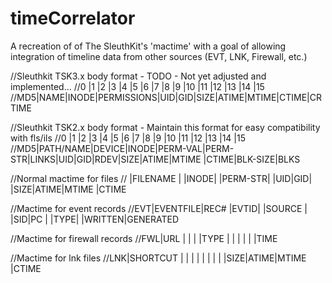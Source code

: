 # timeCorrelator
A recreation of of The SleuthKit's 'mactime' with a goal of allowing integration of timeline data from other sources (EVT, LNK, Firewall, etc.)

//Sleuthkit TSK3.x body format - TODO - Not yet adjusted and implemented...
//0  |1   |2    |3          |4  |5  |6   |7    |8    |9    |10    |11     |12     |13       |14     |15
//MD5|NAME|INODE|PERMISSIONS|UID|GID|SIZE|ATIME|MTIME|CTIME|CRTIME


//Sleuthkit TSK2.x body format - Maintain this format for easy compatibility with fls/ils
//0  |1        |2     |3    |4       |5       |6    |7  |8  |9   |10  |11   |12      |13   |14      |15
//MD5|PATH/NAME|DEVICE|INODE|PERM-VAL|PERM-STR|LINKS|UID|GID|RDEV|SIZE|ATIME|MTIME   |CTIME|BLK-SIZE|BLKS

//Normal mactime for files
//   |FILENAME |      |INODE|        |PERM-STR|     |UID|GID|     |SIZE|ATIME|MTIME  |CTIME

//Mactime for event records
//EVT|EVENTFILE|REC#  |EVTID|        |SOURCE  |     |SID|PC |     |TYPE|     |WRITTEN|GENERATED

//Mactime for firewall records
//FWL|URL      |      |     |        |TYPE    |     |   |   |     |    |TIME

//Mactime for lnk files
//LNK|SHORTCUT |      |     |        |        |     |   |   |     |SIZE|ATIME|MTIME  |CTIME

